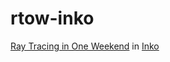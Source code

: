 # rtow-inko

[Ray Tracing in One Weekend](https://raytracing.github.io/books/RayTracingInOneWeekend.html) in [Inko](https://inko-lang.org)

